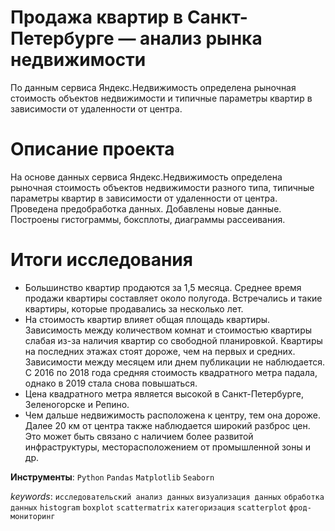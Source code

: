 # Продажа квартир в Санкт-Петербурге — анализ рынка недвижимости

По данным сервиса Яндекс.Недвижимость определена рыночная стоимость объектов недвижимости и типичные параметры квартир в зависимости от удаленности от центра.

# Описание проекта
На основе данных сервиса Яндекс.Недвижимость определена рыночная стоимость объектов недвижимости разного типа, типичные параметры квартир в зависимости от удаленности от центра. Проведена предобработка данных. Добавлены новые данные. Построены гистограммы, боксплоты, диаграммы рассеивания.

# Итоги исследования
- Большинство квартир продаются за 1,5 месяца. Среднее время продажи квартиры составляет около полугода. Встречались и такие квартиры, которые продавались за несколько лет.
- На стоимость квартир влияет общая площадь квартиры. Зависимость между количеством комнат и стоимостью квартиры слабая из-за наличия квартир со свободной планировкой. Квартиры на последних этажах стоят дороже, чем на первых и средних. Зависимости между месяцем или днем публикации не наблюдается. С 2016 по 2018 года средняя стоимость квадратного метра падала, однако в 2019 стала снова повышаться.
- Цена квадратного метра является высокой в Санкт-Петербурге, Зеленогорске и Репино.
- Чем дальше недвижимость расположена к центру, тем она дороже. Далее 20 км от центра также наблюдается широкий разброс цен. Это может быть связано с наличием более развитой инфраструктуры, месторасположением от промышленной зоны и др.

**Инструменты**: `Python` `Pandas` `Matplotlib` `Seaborn` 

_keywords_: `исследовательский анализ данных` `визуализация данных` `обработка данных` `histogram` `boxplot` `scattermatrix` `категоризация` `scatterplot`  `фрод-мониторинг`

